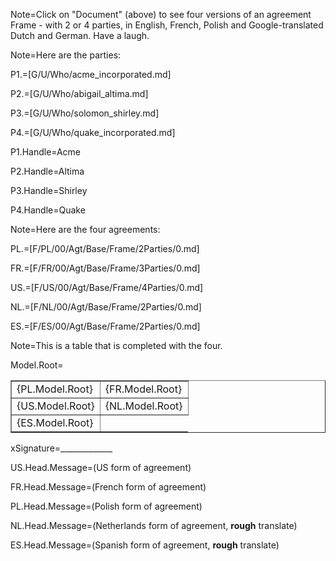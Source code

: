 Note=Click on "Document" (above) to see four versions of an agreement Frame - with 2 or 4 parties, in English, French, Polish and Google-translated Dutch and German.  Have a laugh. 

Note=Here are the parties:

P1.=[G/U/Who/acme_incorporated.md]

P2.=[G/U/Who/abigail_altima.md]

P3.=[G/U/Who/solomon_shirley.md]

P4.=[G/U/Who/quake_incorporated.md]

P1.Handle=Acme

P2.Handle=Altima

P3.Handle=Shirley

P4.Handle=Quake

Note=Here are the four agreements:

PL.=[F/PL/00/Agt/Base/Frame/2Parties/0.md]  

FR.=[F/FR/00/Agt/Base/Frame/3Parties/0.md]  

US.=[F/US/00/Agt/Base/Frame/4Parties/0.md]  

NL.=[F/NL/00/Agt/Base/Frame/2Parties/0.md]

ES.=[F/ES/00/Agt/Base/Frame/2Parties/0.md]

Note=This is a table that is completed with the four.

Model.Root=<table border=1><tr><td valign="top">{PL.Model.Root}</td><td valign="top">{FR.Model.Root}</td></tr><tr><td valign="top">{US.Model.Root}</td><td valign="top">{NL.Model.Root}</td></tr><tr><td valign="top">{ES.Model.Root}</td></tr></table> 

xSignature=_____________  

US.Head.Message=(US form of agreement) 

FR.Head.Message=(French form of agreement) 

PL.Head.Message=(Polish form of agreement)

NL.Head.Message=(Netherlands form of agreement, <b>rough</b> translate)

ES.Head.Message=(Spanish form of agreement, <b>rough</b> translate)